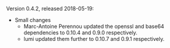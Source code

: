 Version 0.4.2, released 2018-05-19:
  * Small changes
    - Marc-Antoine Perennou updated the openssl and base64 dependencies to 0.10.4 and 0.9.0 respectively.
    - lumi updated them further to 0.10.7 and 0.9.1 respectively.
